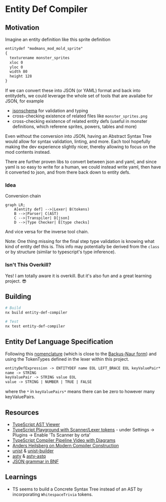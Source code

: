 # Entity Def Compiler

## Motivation

Imagine an entity definition like this sprite definition

```txt
entitydef "modmans_mod_mold_sprite"
{
  texturename monster_sprites
  xloc 0
  yloc 0
  width 80
  height 128
}
```

If we can convert these into JSON (or YAML) format and back into entitydefs, we could leverage the whole set of tools that are availabe for JSON, for example

- [jsonschema](https://cswr.github.io/JsonSchema/) for validation and typing
- cross-checking existence of related files like `monster_sprites.png`
- cross-checking existence of related entity defs (useful in monster definitions, which referene sprites, powers, tables and more)

Even without the conversion into JSON, having an Abstract Syntax Tree would allow for syntax validation, linting, and more. Each tool hopefully making the dev experience slightly nicer, thereby allowing to focus on the mod contents instead.

There are further proven libs to convert between json and yaml, and since yaml is so easy to write for a human, we could instead write yaml, then have it converted to json, and from there back down to entity defs.

### Idea

Conversion chain

```mermaid
graph LR;
    A[entity def] -->|Lexer| B(tokens)
    B -->|Parser| C(AST)
    C -->|Transpiler| D[json]
    D -->|Type Checker| E[type checks]
```

And vice versa for the inverse tool chain.

Note: One thing missing for the final step type validation is knowing what kind of entity def this is. This info may potentially be derived from the `class` or by structure (similar to typescript's type inference).

### Isn't This Overkill?

Yes! I am totally aware it is overkill. But it's also fun and a great learning project. 😎

## Building

```sh
# Build
nx build entity-def-compiler

# Test
nx test entity-def-compiler
```

## Entity Def Language Specification

Following this [nomenclature](https://craftinginterpreters.com/representing-code.html) (which is close to the [Backus-Naur form](https://en.wikipedia.org/wiki/Backus%E2%80%93Naur_form)) and using the TokenTypes defined in the lexer within this project.

```txt
entityDefExpression -> ENTITYDEF name EOL LEFT_BRACE EOL keyValuePair* RIGHT_BRACE EOL* EOF
name -> STRING
keyValuePair -> STRING value EOL
value -> STRING | NUMBER | TRUE | FALSE
```

where the `*` in `keyValuePairs*` means there can be zero to however many keyValuePairs.

## Resources

- [TypeScript AST Viewer](https://ts-ast-viewer.com/#code/MYewdgzgLgBAHjAvDA5ACwJYoNwCgC2AphBAIYDmhAFHAJR64BmArmMFBuDESRdeQCdChDmHIAuGNAEYxtGAG9cMGKEggANoQB0GkOSqDho8vVwBfIA)
- [TypeScript Playground with Scanner/Lexer tokens](https://www.typescriptlang.org/play/?#code/MYewdgzgLgBAHjAvDA5ACwJYoNwCgC2AphBAIYDmhAFHAJR64BmArmMFBuDESRdeQCdChDmHIAuGNAEYxtGAG9cMGKEggANoQB0GkOSqDho8vVwBfIA) - under Settings -> Plugins -> Enable 'Ts Scanner by orta'
- [TypeScript Compiler Pipeline Video with Diagrams](https://youtu.be/X8k_4tZ16qU?si=mxcXJ7TpOLjt60zb)
- [Anders Hejlsberg on Modern Compiler Construction](https://learn.microsoft.com/en-us/shows/seth-juarez/anders-hejlsberg-on-modern-compiler-construction)
- [unist](https://github.com/syntax-tree/unist) & [unist-builder](https://github.com/syntax-tree/unist-builder)
- [asty](https://www.npmjs.com/package/asty) & [asty-astq](https://www.npmjs.com/package/asty-astq)
- [JSON grammar in BNF](https://stackoverflow.com/a/51407679)

## Learnings

- TS seems to build a Concrete Syntax Tree instead of an AST by incorporating `WhitespaceTrivia` tokens.
